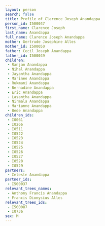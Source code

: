 ```yaml
---
layout: person
search: false
title: Profile of Clarence Joseph Anandappa
person_id: I500047
first_name: Clarence Joseph
last_name: Anandappa
full_name: Clarence Joseph Anandappa
mother: Gertrude Josephine Alles
mother_id: I500050
father: Cecil Joseph Anandappa
father_id: I500049
children:
 - Ranjan Anandappa
 - Nihal Anandappa
 - Jayantha Anandappa
 - Marinee Anandappa
 - Rukmani Anandappa
 - Bernadine Anandappa
 - Eric Anandappa
 - Lasantha Anandappa
 - Nirmala Anandappa
 - Marianne Anandappa
 - Bede Anandappa
children_ids:
 - I0061
 - I0266
 - I0511
 - I0522
 - I0523
 - I0524
 - I0525
 - I0526
 - I0527
 - I0528
 - I0529
partners:
 - Celeste Anandappa
partner_ids:
 - I500037
relevant_trees_names:
 - Anthony Francis Anandappa
 - Francis Dionysius Alles
relevant_trees_ids:
 - I500087
 - I0736
sex: M
---
```


